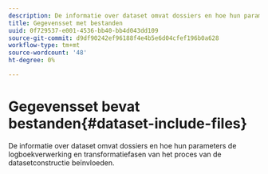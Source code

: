 ```yaml
---
description: De informatie over dataset omvat dossiers en hoe hun parameters de logboekverwerking en transformatiefasen van het proces van de datasetconstructie beïnvloeden.
title: Gegevensset met bestanden
uuid: 0f729537-e001-4536-bb40-bb4d043dd109
source-git-commit: d9df90242ef96188f4e4b5e6d04cfef196b0a628
workflow-type: tm+mt
source-wordcount: '48'
ht-degree: 0%

---
```



# Gegevensset bevat bestanden{#dataset-include-files}

De informatie over dataset omvat dossiers en hoe hun parameters de logboekverwerking en transformatiefasen van het proces van de datasetconstructie beïnvloeden.

